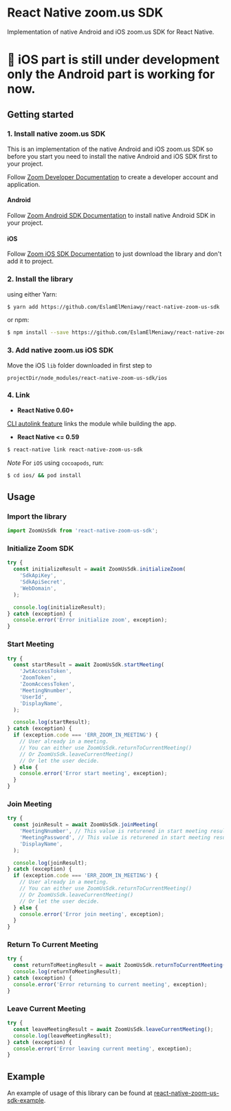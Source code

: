 # React Native zoom.us SDK

Implementation of native Android and iOS zoom.us SDK for React Native.

# :rotating_light: iOS part is still under development only the Android part is working for now.

## Getting started

### 1. Install native zoom.us SDK

This is an implementation of the native Android and iOS zoom.us SDK so before you start you need to install the native Android and iOS SDK first to your project.

Follow [Zoom Developer Documentation](https://marketplace.zoom.us/docs/guides) to create a developer account and application.

#### Android

Follow [Zoom Android SDK Documentation](https://marketplace.zoom.us/docs/sdk/native-sdks/android) to install native Android SDK in your project.

#### iOS

Follow [Zoom iOS SDK Documentation](https://marketplace.zoom.us/docs/sdk/native-sdks/iOS) to just download the library and don't add it to project.

### 2. Install the library

using either Yarn:

```bash
$ yarn add https://github.com/EslamElMeniawy/react-native-zoom-us-sdk
```

or npm:

```bash
$ npm install --save https://github.com/EslamElMeniawy/react-native-zoom-us-sdk
```

### 3. Add native zoom.us iOS SDK

Move the iOS `lib` folder downloaded in first step to

```
projectDir/node_modules/react-native-zoom-us-sdk/ios
```

### 4. Link

- **React Native 0.60+**

[CLI autolink feature](https://github.com/react-native-community/cli/blob/master/docs/autolinking.md) links the module while building the app. 


- **React Native <= 0.59**

```bash
$ react-native link react-native-zoom-us-sdk
```

*Note* For `iOS` using `cocoapods`, run:

```bash
$ cd ios/ && pod install
```

## Usage

### Import the library

```javascript
import ZoomUsSdk from 'react-native-zoom-us-sdk';
```

### Initialize Zoom SDK

```javascript
try {
  const initializeResult = await ZoomUsSdk.initializeZoom(
    'SdkApiKey',
    'SdkApiSecret',
    'WebDomain',
  );

  console.log(initializeResult);
} catch (exception) {
  console.error('Error initialize zoom', exception);
}
```

### Start Meeting

```javascript
try {
  const startResult = await ZoomUsSdk.startMeeting(
    'JwtAccessToken',
    'ZoomToken',
    'ZoomAccessToken',
    'MeetingNnumber',
    'UserId',
    'DisplayName',
  );

  console.log(startResult);
} catch (exception) {
  if (exception.code === 'ERR_ZOOM_IN_MEETING') {
    // User already in a meeting.
    // You can either use ZoomUsSdk.returnToCurrentMeeting()
    // Or ZoomUsSdk.leaveCurrentMeeting()
    // Or let the user decide.
  } else {
    console.error('Error start meeting', exception);
  }
}
```

### Join Meeting

```javascript
try {
  const joinResult = await ZoomUsSdk.joinMeeting(
    'MeetingNnumber', // This value is returened in start meeting result.
    'MeetingPassword', // This value is returened in start meeting result.
    'DisplayName',
  );

  console.log(joinResult);
} catch (exception) {
  if (exception.code === 'ERR_ZOOM_IN_MEETING') {
    // User already in a meeting.
    // You can either use ZoomUsSdk.returnToCurrentMeeting()
    // Or ZoomUsSdk.leaveCurrentMeeting()
    // Or let the user decide.
  } else {
    console.error('Error join meeting', exception);
  }
}
```

### Return To Current Meeting

```javascript
try {
  const returnToMeetingResult = await ZoomUsSdk.returnToCurrentMeeting();
  console.log(returnToMeetingResult);
} catch (exception) {
  console.error('Error returning to current meeting', exception);
}
```

### Leave Current Meeting

```javascript
try {
  const leaveMeetingResult = await ZoomUsSdk.leaveCurrentMeeting();
  console.log(leaveMeetingResult);
} catch (exception) {
  console.error('Error leaving current meeting', exception);
}
```

## Example

An example of usage of this library can be found at [react-native-zoom-us-sdk-example](https://github.com/EslamElMeniawy/react-native-zoom-us-sdk-example).
